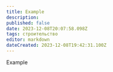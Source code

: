 ```yaml
---
title: Example
description: 
published: false
date: 2023-12-08T20:07:58.098Z
tags: строительство
editor: markdown
dateCreated: 2023-12-08T19:42:31.100Z
---
```


Example